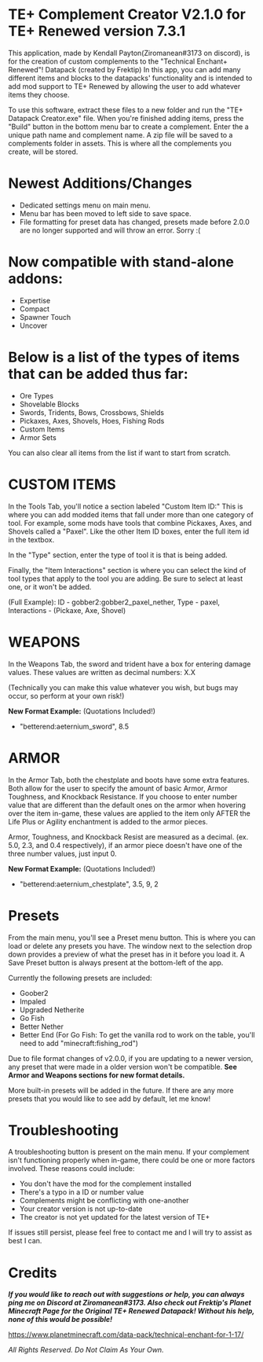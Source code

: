 # TE+ Complement Creator V2.1.0 for TE+ Renewed version 7.3.1

This application, made by Kendall Payton(Ziromanean#3173 on discord), 
is for the creation of custom complements to the "Technical Enchant+ Renewed"! Datapack (created by Frektip)
In this app, you can add many different items and blocks to the datapacks' functionality
and is intended to add mod support to TE+ Renewed by allowing the user to add whatever items they choose.

To use this software, extract these files to a new folder and run the "TE+ Datapack Creator.exe" file.
When you're finished adding items, press the "Build" button in the bottom menu bar to create a complement.
Enter the a unique path name and complement name.
A zip file will be saved to a complements folder in assets. This is where all the complements you create, will be stored.

# Newest Additions/Changes
  * Dedicated settings menu on main menu.
  * Menu bar has been moved to left side to save space.
  * File formatting for preset data has changed, presets made before 2.0.0 are no longer supported and will throw an error. Sorry :(
  
# Now compatible with stand-alone addons:
   * Expertise
   * Compact
   * Spawner Touch
   * Uncover

# Below is a list of the types of items that can be added thus far:
   * Ore Types
   * Shovelable Blocks
   * Swords, Tridents, Bows, Crossbows, Shields
   * Pickaxes, Axes, Shovels, Hoes, Fishing Rods
   * Custom Items
   * Armor Sets
   
You can also clear all items from the list if want to start from scratch.

# CUSTOM ITEMS
In the Tools Tab, you'll notice a section labeled "Custom Item ID:"
This is where you can add modded items that fall under more than one category of tool. For example, some mods have tools that 
combine Pickaxes, Axes, and Shovels called a "Paxel".
Like the other Item ID boxes, enter the full item id in the textbox.

In the "Type" section, enter the type of tool it is that is being added.

Finally, the "Item Interactions" section is where you can select the kind of tool types that apply to the tool you are adding. 
Be sure to select at least one, or it won't be added.

(Full Example):
   ID - gobber2:gobber2_paxel_nether,
   Type - paxel,
   Interactions - (Pickaxe, Axe, Shovel)

# WEAPONS
In the Weapons Tab, the sword and trident have a box for entering damage values.
These values are written as decimal numbers: X.X

(Technically you can make this value whatever you wish, but bugs may occur, so perform at your own risk!)

**New Format Example:** (Quotations Included!)  
  * "betterend:aeternium_sword", 8.5

# ARMOR
In the Armor Tab, both the chestplate and boots have some extra features.
Both allow for the user to specify the amount of basic Armor, Armor Toughness, and Knockback Resistance. 
If you choose to enter number value that are different than the default ones on the armor when hovering over the item in-game, these values are applied to the item only AFTER the 
Life Plus or Agility enchantment is added to the armor pieces.

Armor, Toughness, and Knockback Resist are measured as a decimal. (ex. 5.0, 2.3, and 0.4 respectively), if an armor piece doesn't have one of the three number values, just input 0.

**New Format Example:** (Quotations Included!)  
  * "betterend:aeternium_chestplate", 3.5, 9, 2

# Presets
From the main menu, you'll see a Preset menu button. 
This is where you can load or delete any presets you have. 
The window next to the selection drop down provides a preview of what the preset has in it before you load it.
A Save Preset button is always present at the bottom-left of the app.

Currently the following presets are included:
  * Goober2
  * Impaled
  * Upgraded Netherite
  * Go Fish 
  * Better Nether
  * Better End
(For Go Fish: To get the vanilla rod to work on the table, you'll need to add "minecraft:fishing_rod")

Due to file format changes of v2.0.0, if you are updating to a newer version, any preset that were made in a older version won't be compatible. 
**See Armor and Weapons sections for new format details.**

More built-in presets will be added in the future. 
If there are any more presets that you would like to see add by default, let me know!

# Troubleshooting
A troubleshooting button is present on the main menu. 
If your complement isn't functioning properly when in-game, there could be one or more factors involved.
These reasons could include:
   * You don't have the mod for the complement installed
   * There's a typo in a ID or number value
   * Complements might be conflicting with one-another
   * Your creator version is not up-to-date
   * The creator is not yet updated for the latest version of TE+

If issues still persist, please feel free to contact me and I will try to assist as best I can.

# Credits
_**If you would like to reach out with suggestions or help, you can always ping me on Discord at Ziromanean#3173.
Also check out Frektip's Planet Minecraft Page for the Original TE+ Renewed Datapack! Without his help, none of this would be possible!**_

https://www.planetminecraft.com/data-pack/technical-enchant-for-1-17/

_All Rights Reserved. Do Not Claim As Your Own._
